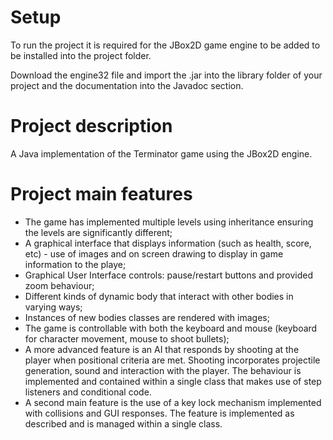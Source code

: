 # Setup

To run the project it is required for the JBox2D game engine to be added to be installed into the project folder.

Download the engine32 file and import the .jar into the library folder of your project and the documentation into the Javadoc section.


# Project description

A Java implementation of the Terminator game using the JBox2D engine.


# Project main features

- The game has implemented multiple levels using inheritance ensuring the levels are significantly different;
- A graphical interface that displays information (such as health, score, etc) - use of images and on screen drawing to display in game information to the playe;
- Graphical User Interface controls: pause/restart buttons and provided zoom behaviour;
- Different kinds of dynamic body that interact with other bodies in varying ways;
- Instances of new bodies classes are rendered with images;
- The game is controllable with both the keyboard and mouse (keyboard for character movement, mouse to shoot bullets);
- A more advanced feature is an AI that responds by shooting at the player when positional criteria are met. Shooting incorporates projectile generation, sound and interaction with the player. The behaviour is implemented and contained within a single class that makes use of step listeners and conditional code.
- A second main feature is the use of a key lock mechanism implemented with collisions and GUI responses. The feature is implemented as described and is managed within a single class.